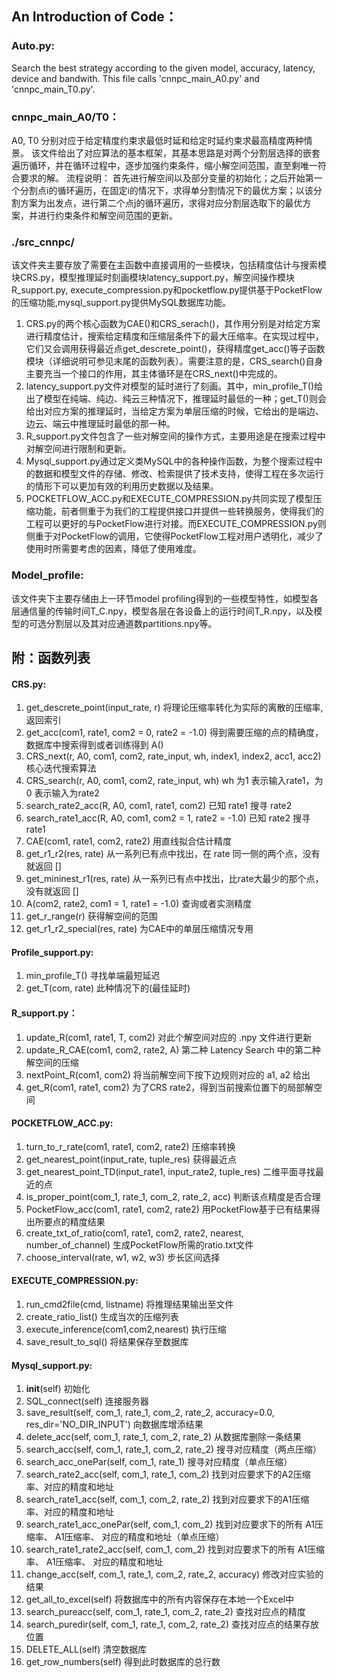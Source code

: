 ## An Introduction of Code：
### Auto.py:
Search the best strategy according to the given model, accuracy, latency, device and bandwith. This file calls 'cnnpc_main_A0.py' and 'cnnpc_main_T0.py'.

### cnnpc_main_A0/T0：
A0, T0 分别对应于给定精度约束求最低时延和给定时延约束求最高精度两种情景。
该文件给出了对应算法的基本框架，其基本思路是对两个分割层选择的嵌套遍历循环，并在循环过程中，逐步加强约束条件，缩小解空间范围，直至剩唯一符合要求的解。
流程说明：
首先进行解空间以及部分变量的初始化；之后开始第一个分割点i的循环遍历，在固定i的情况下，求得单分割情况下的最优方案；以该分割方案为出发点，进行第二个点j的循环遍历，求得对应分割层选取下的最优方案，并进行约束条件和解空间范围的更新。

### ./src_cnnpc/
该文件夹主要存放了需要在主函数中直接调用的一些模块，包括精度估计与搜索模块CRS.py，模型推理延时刻画模块latency_support.py，解空间操作模块R_support.py, execute_compression.py和pocketflow.py提供基于PocketFlow的压缩功能,mysql_support.py提供MySQL数据库功能。
1.	CRS.py的两个核心函数为CAE()和CRS_serach()，其作用分别是对给定方案进行精度估计，搜索给定精度和压缩层条件下的最大压缩率。在实现过程中，它们又会调用获得最近点get_descrete_point()，获得精度get_acc()等子函数模块（详细说明可参见末尾的函数列表）。需要注意的是，CRS_search()自身主要充当一个接口的作用，其主体循环是在CRS_next()中完成的。
2.	latency_support.py文件对模型的延时进行了刻画。其中，min_profile_T()给出了模型在纯端、纯边、纯云三种情况下，推理延时最低的一种；get_T()则会给出对应方案的推理延时，当给定方案为单层压缩的时候，它给出的是端边、边云、端云中推理延时最低的那一种。
3.	R_support.py文件包含了一些对解空间的操作方式，主要用途是在搜索过程中对解空间进行限制和更新。
4.	Mysql_support.py通过定义类MySQL中的各种操作函数，为整个搜索过程中的数据和模型文件的存储、修改、检索提供了技术支持，使得工程在多次运行的情形下可以更加有效的利用历史数据以及结果。
5.	POCKETFLOW_ACC.py和EXECUTE_COMPRESSION.py共同实现了模型压缩功能，前者侧重于为我们的工程提供接口并提供一些转换服务，使得我们的工程可以更好的与PocketFlow进行对接。而EXECUTE_COMPRESSION.py则侧重于对PocketFlow的调用，它使得PocketFlow工程对用户透明化，减少了使用时所需要考虑的因素，降低了使用难度。

### Model_profile:
该文件夹下主要存储由上一环节model profiling得到的一些模型特性，如模型各层通信量的传输时间T_C.npy，模型各层在各设备上的运行时间T_R.npy，以及模型的可选分割层以及其对应通道数partitions.npy等。

## 附：函数列表
#### CRS.py:
1.	get_descrete_point(input_rate, r) 
将理论压缩率转化为实际的离散的压缩率, 返回索引
2.	get_acc(com1, rate1, com2 = 0, rate2 = -1.0)
得到需要压缩的点的精确度，数据库中搜索得到或者训练得到 A()
3.	CRS_next(r, A0, com1, com2, rate_input, wh, index1, index2, acc1, acc2)
核心迭代搜索算法
4.	CRS_search(r, A0, com1, com2, rate_input, wh)
wh 为1 表示输入rate1，为0 表示输入为rate2
5.	search_rate2_acc(R, A0, com1, rate1, com2)
已知 rate1 搜寻 rate2
6.	search_rate1_acc(R, A0, com1, com2 = 1, rate2 = -1.0)
已知 rate2 搜寻 rate1
7.	CAE(com1, rate1, com2, rate2)
用直线拟合估计精度
8.	get_r1_r2(res, rate)
从一系列已有点中找出，在 rate 同一侧的两个点，没有就返回 []
9.	get_mininest_r1(res, rate)
从一系列已有点中找出，比rate大最少的那个点，没有就返回 []
10.	A(com2, rate2, com1 = 1, rate1 = -1.0)
查询或者实测精度
11.	get_r_range(r)
获得解空间的范围
12.	get_r1_r2_special(res, rate)
为CAE中的单层压缩情况专用


#### Profile_support.py:
1.	min_profile_T()
寻找单端最短延迟
2.	get_T(com, rate)
此种情况下的(最佳延时)

#### R_support.py：
1.	update_R(com1, rate1, T, com2)
对此个解空间对应的 .npy 文件进行更新
2.	update_R_CAE(com1, com2, rate2, A)
第二种 Latency Search 中的第二种解空间的压缩
3.	nextPoint_R(com1, com2)
将当前解空间下按下边规则对应的 a1, a2 给出
4.	get_R(com1, rate1, com2)
为了CRS rate2，得到当前搜索位置下的局部解空间

#### POCKETFLOW_ACC.py:
1.	turn_to_r_rate(com1, rate1, com2, rate2)
压缩率转换
2.	get_nearest_point(input_rate, tuple_res)
获得最近点
3.	get_nearest_point_TD(input_rate1, input_rate2, tuple_res)
二维平面寻找最近的点
4.	is_proper_point(com_1, rate_1, com_2, rate_2, acc)
判断该点精度是否合理
5.	PocketFlow_acc(com1, rate1, com2, rate2)
用PocketFlow基于已有结果得出所要点的精度结果
6.	create_txt_of_ratio(com1, rate1, com2, rate2, nearest, number_of_channel)
生成PocketFlow所需的ratio.txt文件
7.	choose_interval(rate, w1, w2, w3)
步长区间选择

#### EXECUTE_COMPRESSION.py:
1.	run_cmd2file(cmd, listname)
将推理结果输出至文件
2.	create_ratio_list()
生成当次的压缩列表
3.	execute_inference(com1,com2,nearest)
执行压缩
4.	save_result_to_sql()
将结果保存至数据库

#### Mysql_support.py:
1.	__init__(self)
初始化
2.	SQL_connect(self)
连接服务器
3.	save_result(self, com_1, rate_1, com_2, rate_2, accuracy=0.0, res_dir='NO_DIR_INPUT')
向数据库增添结果
4.	delete_acc(self, com_1, rate_1, com_2, rate_2)
从数据库删除一条结果
5.	search_acc(self, com_1, rate_1, com_2, rate_2)
搜寻对应精度（两点压缩）
6.	search_acc_onePar(self, com_1, rate_1)
搜寻对应精度（单点压缩）
7.	search_rate2_acc(self, com_1, rate_1, com_2)
找到对应要求下的A2压缩率、对应的精度和地址
8.	search_rate1_acc(self, com_1, com_2, rate_2)
找到对应要求下的A1压缩率、对应的精度和地址
9.	search_rate1_acc_onePar(self, com_1, com_2)
找到对应要求下的所有 A1压缩率、 A1压缩率、 对应的精度和地址（单点压缩）
10.	search_rate1_rate2_acc(self, com_1, com_2)
找到对应要求下的所有 A1压缩率、 A1压缩率、 对应的精度和地址
11.	change_acc(self, com_1, rate_1, com_2, rate_2, accuracy)
修改对应实验的结果
12.	get_all_to_excel(self)
将数据库中的所有内容保存在本地一个Excel中
13.	search_pureacc(self, com_1, rate_1, com_2, rate_2)
查找对应点的精度
14.	search_puredir(self, com_1, rate_1, com_2, rate_2)
查找对应点的结果存放位置
15.	DELETE_ALL(self)
清空数据库
16.	get_row_numbers(self)
得到此时数据库的总行数








